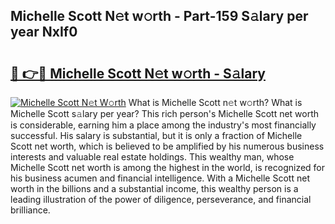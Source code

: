 ## Michelle Scott N𝚎t w𝚘rth - Part-159 S𝚊lary per year NxIf0

# <h2><a href="http://gc58ewd.nevu.top/?p=Michelle+Scott">🔗 👉🔴 Michelle Scott N𝚎t w𝚘rth - S𝚊lary</a></h2>

[![Michelle Scott N𝚎t W𝚘rth](https://i.imgur.com/Oavwk0R.jpeg)](http://gc58ewd.nevu.top/?p=Michelle+Scott)
What is Michelle Scott n𝚎t w𝚘rth? What is Michelle Scott s𝚊lary per year?
This rich person's Michelle Scott net worth is considerable, earning him a place among the industry's most financially successful. His salary is substantial, but it is only a fraction of Michelle Scott net worth, which is believed to be amplified by his numerous business interests and valuable real estate holdings. This wealthy man, whose Michelle Scott net worth is among the highest in the world, is recognized for his business acumen and financial intelligence. With a Michelle Scott net worth in the billions and a substantial income, this wealthy person is a leading illustration of the power of diligence, perseverance, and financial brilliance.
